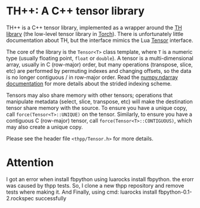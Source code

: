 # TH++: A C++ tensor library

TH++ is a C++ tensor library, implemented as a wrapper around the
[TH library](https://github.com/torch/torch7/tree/master/lib/TH) (the low-level
tensor library in [Torch](http://torch.ch/)). There is unfortunately little
documentation about TH, but the interface mimics the Lua
[Tensor](https://github.com/torch/torch7/blob/master/doc/tensor.md) interface.

The core of the library is the `Tensor<T>` class template, where `T` is a
numeric type (usually floating point, `float` or `double`). A tensor is
a multi-dimensional array, usually in C (row-major) order, but many
operations (transpose, slice, etc) are performed by permuting indexes and
changing offsets, so the data is no longer contiguous / in row-major order.
Read the [numpy.ndarray
documentation](http://docs.scipy.org/doc/numpy/reference/arrays.ndarray.html)
for more details about the strided indexing scheme.

Tensors may also share memory with other tensors; operations that manipulate
metadata (select, slice, transpose, etc) will make the destination tensor
share memory with the source. To ensure you have a unique copy, call
`force(Tensor<T>::UNIQUE)` on the tensor. Similarly, to ensure you have
a contiguous C (row-major) tensor, call `force(Tensor<T>::CONTIGUOUS)`, which
may also create a unique copy.

Please see the header file `<thpp/Tensor.h>` for more details.

# Attention
I got an error when install fbpython using luarocks install fbpython.
the erorr was caused by thpp tests.
So, I clone a new thpp repository and remove tests where making it. 
And Finally, using  cmd: luarocks install fbpython-0.1-2.rockspec successfully
